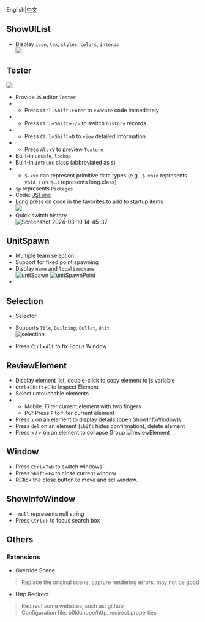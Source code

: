 English|[中文](index.md)

## ShowUIList

- Display `icon`, `tex`, `styles`, `colors`, `interps`\
![](./screenshots/UIList.png)

## Tester
![](./screenshots/tester.png)

- Provide `JS` editor `Tester`
- - Press `Ctrl`+`Shift`+`Enter` to `execute` code immediately
- - Press `Ctrl`+`Shift`+`↑/↓` to switch `history` records
- - Press `Ctrl`+`Shift`+`D` to `view` detailed information
- - Press `Alt`+`V` to preview `Texture`
- Built-in `unsafe`, `lookup`
- Built-in `IntFunc` class (abbreviated as `$`)
- + `$.xxx` can represent primitive data types (e.g., `$.void` represents `Void.TYPE`;`$.J` represents long.class)
- `$p` represents `Packages`
- Code: [JSFunc](https://github.com/i-hope1/mod-tools/src/modtools/utils/JSFunc.java)
- Long press on code in the favorites to add to startup items\
![](./screenshots/startup.png)
- Quick switch history\
![Screenshot 2024-03-10 14-45-37](https://github.com/I-hope1/mod-tools/assets/78016895/4918af35-19af-4fab-b961-70bdc8679fe8)

## UnitSpawn

- Multiple team selection
- Support for fixed point spawning
- Display `name` and `localizedName`\
![unitSpawn](./screenshots/unit_spawn.png)
![unitSpawnPoint](./screenshots/unitspawnpoint.gif)
- 

## Selection
- Selector
- Supports `Tile`, `Building`, `Bullet`, `Unit`\
![selection](./screenshots/selection.png)

- Press `Ctrl`+`Alt` to fix Focus Window

## ReviewElement

- Display element list, double-click to copy element to js variable
- `Ctrl`+`Shift`+`C` to Inspect Element
- Select untouchable elements
- + Mobile: Filter current element with two fingers
  + PC: Press `F` to filter current element
- Press `i` on an element to display details (open ShowInfoWindow)\
- Press `del` on an element (`shift` hides confirmation), delete element
- Press `<` / `>` on an element to collapse Group
![reviewElement](./screenshots/review_element.png)

## Window

- Press `Ctrl`+`Tab` to switch windows
- Press `Shift`+`F4` to close current window
- RClick the close button to move and scl window.

## ShowInfoWindow

- `'null` represents null string
- Press `Ctrl`+`F` to focus search box


## Others
### Extensions

- Override Scene
> Replace the original scene, capture rendering errors, may not be good

- Http Redirect
> Redirect some websites, such as: github\
> Configuration file: b0kkihope/http_redirect.properties
